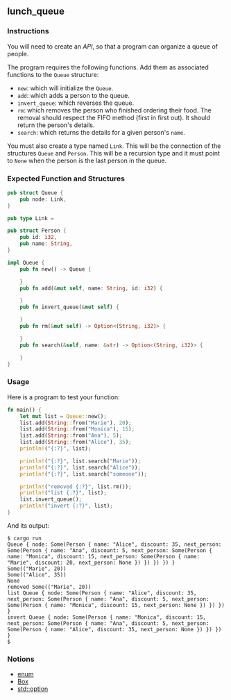 ## lunch_queue

### Instructions

You will need to create an *API*, so that a program can organize a queue of people.

The program requires the following functions. Add them as associated functions to the `Queue` structure:

- `new`: which will initialize the `Queue`.
- `add`: which adds a person to the queue.
- `invert_queue`: which reverses the queue.
- `rm`: which removes the person who finished ordering their food. The removal should respect the FIFO method (first in first out). It should return the person's details.
- `search`: which returns the details for a given person's `name`.

You must also create a type named `Link`. This will be the connection of the structures `Queue` and `Person`. This will be a recursion type and it must point to `None` when the person is the last person in the queue.

### Expected Function and Structures

```rust
pub struct Queue {
    pub node: Link,
}

pub type Link =

pub struct Person {
    pub id: i32,
    pub name: String,
}

impl Queue {
    pub fn new() -> Queue {

    }
    pub fn add(&mut self, name: String, id: i32) {

    }
    pub fn invert_queue(&mut self) {

    }
    pub fn rm(&mut self) -> Option<(String, i32)> {

    }
    pub fn search(&self, name: &str) -> Option<(String, i32)> {

    }
}
```

### Usage

Here is a program to test your function:

```rust
fn main() {
    let mut list = Queue::new();
    list.add(String::from("Marie"), 20);
    list.add(String::from("Monica"), 15);
    list.add(String::from("Ana"), 5);
    list.add(String::from("Alice"), 35);
    println!("{:?}", list);

    println!("{:?}", list.search("Marie"));
    println!("{:?}", list.search("Alice"));
    println!("{:?}", list.search("someone"));

    println!("removed {:?}", list.rm());
    println!("list {:?}", list);
    list.invert_queue();
    println!("invert {:?}", list);
}
```

And its output:

```console
$ cargo run
Queue { node: Some(Person { name: "Alice", discount: 35, next_person: Some(Person { name: "Ana", discount: 5, next_person: Some(Person { name: "Monica", discount: 15, next_person: Some(Person { name: "Marie", discount: 20, next_person: None }) }) }) }) }
Some(("Marie", 20))
Some(("Alice", 35))
None
removed Some(("Marie", 20))
list Queue { node: Some(Person { name: "Alice", discount: 35, next_person: Some(Person { name: "Ana", discount: 5, next_person: Some(Person { name: "Monica", discount: 15, next_person: None }) }) }) }
invert Queue { node: Some(Person { name: "Monica", discount: 15, next_person: Some(Person { name: "Ana", discount: 5, next_person: Some(Person { name: "Alice", discount: 35, next_person: None }) }) }) }
$
```

### Notions

- [enum](https://doc.rust-lang.org/rust-by-example/custom_types/enum.html)
- [Box](https://doc.rust-lang.org/book/ch15-01-box.html)
- [std::option](https://doc.rust-lang.org/std/option/)
